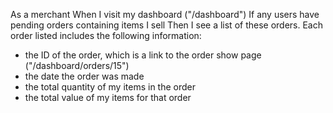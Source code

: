 As a merchant
When I visit my dashboard ("/dashboard")
If any users have pending orders containing items I sell
Then I see a list of these orders.
Each order listed includes the following information:
- the ID of the order, which is a link to the order show page ("/dashboard/orders/15")
- the date the order was made
- the total quantity of my items in the order
- the total value of my items for that order